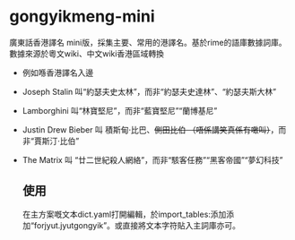 # gongyikmeng-mini

廣東話香港譯名 mini版，採集主要、常用的港譯名。基於rime的語庫數據詞庫。數據來源於粵文wiki、中文wiki香港區域轉換

- 例如喺香港譯名入邊
 - Joseph Stalin 叫“約瑟夫史太林”，而非“約瑟夫史達林”、“約瑟夫斯大林”
 - Lamborghini 叫“林寶堅尼”，而非“藍寶堅尼”“蘭博基尼”
 - Justin Drew Bieber 叫 積斯甸·比巴、<s>側田比伯 （唔係講笑真係有噉叫）</s>，而非“賈斯汀·比伯”
 - The Matrix 叫 “廿二世紀殺人網絡”，而非“駭客任務”“黑客帝國”“夢幻科技”

   ## 使用
   在主方案嘅文本dict.yaml打開編輯，於import_tables:添加添加“forjyut.jyutgongyik”。或直接將文本字符貼入主詞庫亦可。
